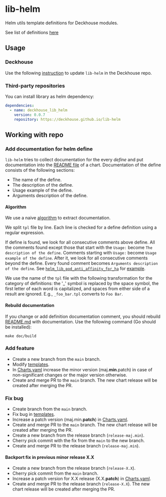 # lib-helm

Helm utils template definitions for Deckhouse modules.

See list of definitions [here](charts/helm_lib/README.md)

## Usage

### Deckhouse

Use the following [instruction](https://github.com/deckhouse/deckhouse/blob/main/helm_lib/README.md) to update `lib-helm` in the Deckhouse repo.

### Third-party repositories

You can install library as helm dependency:

```yaml
dependencies:
  - name: deckhouse_lib_helm
    version: 0.0.7
    repository: https://deckhouse.github.io/lib-helm
```

## Working with repo

### Add documentation for helm define

`lib-helm` tries to collect documentation for the every _define_ and put documentation into the [README file](charts/helm_lib/README.md) of a chart.
Documentation of the define consists of the following sections:
- The name of the define.
- The description of the define.
- Usage example of the define.
- Arguments description of the define.

#### Algorithm

We use a naive [algorithm](tools/build-doc.go) to extract documentation.

We split `tpl` file by line. Each line is checked for a define definition using a regular expression.

If define is found, we look for all consecutive comments above define.
All the comments found except those that start with the `Usage:` become `The description of the define`.
Comments starting with `Usage:` become `Usage example of the define`.
After it, we look for all consecutive comments beyond the define.
Every found comment becomes `Arguments description of the define`.
See [`helm_lib_pod_anti_affinity_for_ha`](charts/helm_lib/templates/_spec_for_high_availability.tpl) for [example](charts/helm_lib/README.md#helmlibpodantiaffinityforha).

We use the name of the `tpl` file with the following transformation for the category of definitions: 
the '_' symbol is replaced by the space symbol, 
the first letter of each word is capitalized, and spaces from either side of a result are ignored. 
E.g., `_foo_bar.tpl` converts to `Foo Bar`.

#### Rebuild documentation

If you change or add definition documentation comment, you should rebuild [README.md](charts/helm_lib/README.md) with documentation.
Use the following command (Go should be installed):

`make doc/build`

### Add feature

- Create a new branch from the `main` branch.
- Modify [templates](charts/helm_lib/templates).
- In [Charts.yaml](charts/helm_lib/Chart.yaml) increase the minor version (maj.**min**.patch) in case of non-significant changes or the major version otherwise.
- Create and merge PR to the `main` branch. The new chart release will be created after merging the PR.

### Fix bug

- Create branch from the `main` branch.
- Fix bug in [templates](charts/helm_lib/templates).
- Increase a patch version (maj.min.**patch**) in [Charts.yaml](charts/helm_lib/Chart.yaml).
- Create and merge PR to the `main` branch. The new chart release will be created after merging the PR.
- Create a new branch from the release branch (`release-maj.min`).
- Cherry pick commit with the fix from the `main` to the new branch.
- Create and merge PR to the release branch (`release-maj.min`).

#### Backport fix in previous minor release X.X

- Create a new branch from the release branch (`release-X.X`).
- Cherry pick commit from the `main` branch.
- Increase a patch version for X.X release (X.X.**patch**) in [Charts.yaml](charts/helm_lib/Chart.yaml).
- Create and merge PR to the release branch (`release-X.X`). The new chart release will be created after merging the PR.
